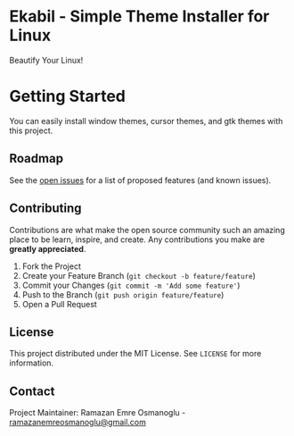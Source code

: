 # Ekabil - Simple Theme Installer for Linux

Beautify Your Linux!

# Getting Started

You can easily install window themes, cursor themes, and gtk themes with this project.

## Roadmap

See the [open issues](https://github.com/ramazanemreosmanoglu/SimpleThemeInstaller/issues) for a list of proposed features (and known issues).

## Contributing

Contributions are what make the open source community such an amazing place to be learn, inspire, and create. Any contributions you make are **greatly appreciated**.

1. Fork the Project
2. Create your Feature Branch (`git checkout -b feature/feature`)
3. Commit your Changes (`git commit -m 'Add some feature'`)
4. Push to the Branch (`git push origin feature/feature`)
5. Open a Pull Request

<!-- LICENSE -->
## License

This project distributed under the MIT License. See `LICENSE` for more information.


<!-- CONTACT -->
## Contact

Project Maintainer: Ramazan Emre Osmanoglu - ramazanemreosmanoglu@gmail.com
